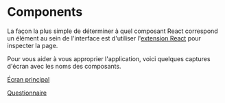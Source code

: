 # Components

La façon la plus simple de déterminer à quel composant React correspond un élément au sein de l'interface est d'utiliser l'[extension React](/JavaScript/debugging.md#react-devtools) pour inspecter la page.

Pour vous aider à vous approprier l'application, voici quelques captures d'écran avec les noms des composants.

[Écran principal](https://github.com/InseeFr/Pogues/blob/zenika-dev/src/home/page-home.jsx)

[Questionnaire](https://github.com/InseeFr/Pogues/blob/zenika-dev/src/questionnaire/page-questionnaire.jsx)
